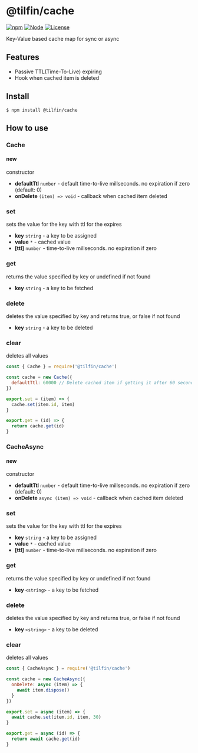# @tilfin/cache

[![npm](https://img.shields.io/npm/v/@tilfin/cache.svg)](https://www.npmjs.com/package/@tilfin/cache)
[![Node](https://img.shields.io/node/v/@tilfin/cache.svg)]()
[![License](https://img.shields.io/github/license/tilfin/cache.svg)]()

Key-Value based cache map for sync or async

## Features

- Passive TTL(Time-To-Live) expiring
- Hook when cached item is deleted

## Install

```
$ npm install @tilfin/cache
```

## How to use

### Cache

#### new

constructor

- **defaultTtl** `number` - default time-to-live millseconds. no expiration if zero (default: 0)
- **onDelete** `(item) => void` - callback when cached item deleted

### set

sets the value for the key with ttl for the expires

- **key** `string` - a key to be assigned 
- **value** `*` - cached value
- **[ttl]** `number` - time-to-live millseconds. no expiration if zero

### get

returns the value specified by key or undefined if not found

- **key** `string` - a key to be fetched 

### delete

deletes the value specified by key and returns true, or false if not found

- **key** `string` - a key to be deleted 

### clear

deletes all values

```js
const { Cache } = require('@tilfin/cache')

const cache = new Cache({
  defaultTtl: 60000 // Delete cached item if getting it after 60 seconds passed
})

export.set = (item) => {
  cache.set(item.id, item)
}

export.get = (id) => {
  return cache.get(id)
}
```

### CacheAsync

#### new

constructor

- **defaultTtl** `number` - default time-to-live millseconds. no expiration if zero (default: 0)
- **onDelete** `async (item) => void` - callback when cached item deleted

### set <Promise>

sets the value for the key with ttl for the expires

- **key** `string` - a key to be assigned 
- **value** `*` - cached value
- **[ttl]** `number` - time-to-live millseconds. no expiration if zero

### get <Promise>

returns the value specified by key or undefined if not found

- **key** `<string>` - a key to be fetched 

### delete <Promise>

deletes the value specified by key and returns true, or false if not found

- **key** `<string>` - a key to be deleted 

### clear <Promise>

deletes all values

```js
const { CacheAsync } = require('@tilfin/cache')

const cache = new CacheAsync({
  onDelete: async (item) => {
    await item.dispose()
  }
})

export.set = async (item) => {
  await cache.set(item.id, item, 30)
}

export.get = async (id) => {
  return await cache.get(id)
}
```
